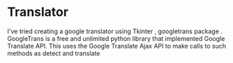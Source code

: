 # Translator
I've tried  creating a google translator using Tkinter , googletrans package . GoogleTrans is a free and unlimited python library that implemented Google Translate API. This uses the Google Translate Ajax API to make calls to such methods as detect and translate
